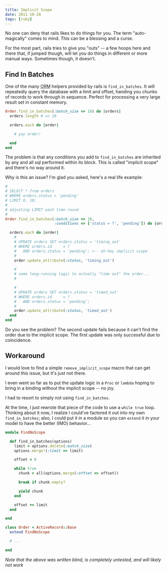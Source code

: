 ```yaml
---
title: Implicit Scope
date: 2011-10-28
tags: [ruby]
---
```


No one can deny that rails likes to do things for you. The term 
"auto-magically" comes to mind. This can be a blessing and a curse.

For the most part, rails tries to give you "outs" -- a few hoops here 
and there that, if jumped though, will let you do things in different or 
more manual ways. Sometimes though, it doesn't.

## Find In Batches

One of the many <abbr title="object relational mapping">ORM</abbr> 
helpers provided by rails is `find_in_batches`. It will repeatedly query 
the database with a limit and offset, handing you chunks of records to 
work through in sequence. Perfect for processing a very large result set 
in constant memory.

```ruby 
Order.find_in_batches(:batch_size => 10) do |orders|
  orders.length # => 10

  orders.each do |order|

    # yay order!

  end
end
```

The problem is that any conditions you add to `find_in_batches` are 
inherited by any and all sql performed within its block. This is called 
"implicit scope" and there's no way around it.

Why is this an issue? I'm glad you asked, here's a real life example:

```ruby 
#
# SELECT * from orders
# WHERE orders.status = 'pending'
# LIMIT 0, 10;
#
# adjusting LIMIT each time round
#
Order.find_in_batches(:batch_size => 10,
                      :conditions => ['status = ?', 'pending']) do |orders|

  orders.each do |order|
    #
    # UPDATE orders SET orders.status = 'timing_out'
    # WHERE orders.id     = ?
    #   AND orders.status = 'pending'; <-- oh-hey implicit scope
    #
    order.update_attribute(:status, 'timing_out')

    #
    # some long-running logic to actually "time out" the order...
    #

    #
    # UPDATE orders SET orders.status = 'timed_out'
    # WHERE orders.id     = ?
    #   AND orders.status = 'pending';
    #
    order.update_attribute(:status, 'timed_out')
  end
end
```

Do you see the problem? The second update fails because it can't find 
the order due to the implicit scope. The first update was only 
successful due to coincidence.

## Workaround

I would love to find a simple `remove_implicit_scope` macro that can get 
around this issue, but it's just not there.

I even went so far as to put the update logic in a `Proc` or `lambda` 
hoping to bring in a binding without the implicit scope -- no joy.

I had to resort to simply not using `find_in_batches`.

At the time, I just rewrote that piece of the code to use a `while true` 
loop. Thinking about it now, I realize I could've factored it out into 
my own `find_in_batches`; also, I could put it in a module so you can 
`extend` it in your model to have the better (IMO) behavior...

```ruby 
module FindNoScope

  def find_in_batches(options)
    limit = options.delete(:batch_size)
    options.merge!(:limit => limit)

    offset = 0

    while true
      chunk = all(options.merge(:offset => offset))

      break if chunk.empty?

      yield chunk
    end

    offset += limit
  end

end

class Order < ActiveRecord::Base
  extend FindNoScope

  # ...

end
```

*Note that the above was written blind, is completely untested, and will 
likely not work*
